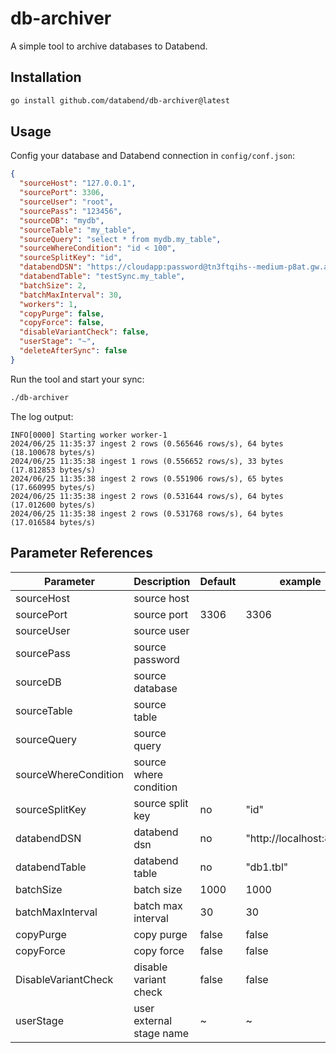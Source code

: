 # db-archiver
A simple tool to archive databases to Databend.


## Installation
```bash
go install github.com/databend/db-archiver@latest
```

## Usage

Config your database and Databend connection in `config/conf.json`:
```json
{
  "sourceHost": "127.0.0.1",
  "sourcePort": 3306,
  "sourceUser": "root",
  "sourcePass": "123456",
  "sourceDB": "mydb",
  "sourceTable": "my_table",
  "sourceQuery": "select * from mydb.my_table",
  "sourceWhereCondition": "id < 100",
  "sourceSplitKey": "id",
  "databendDSN": "https://cloudapp:password@tn3ftqihs--medium-p8at.gw.aws-us-east-2.default.databend.com:443",
  "databendTable": "testSync.my_table",
  "batchSize": 2,
  "batchMaxInterval": 30,
  "workers": 1,
  "copyPurge": false,
  "copyForce": false,
  "disableVariantCheck": false,
  "userStage": "~",
  "deleteAfterSync": false
}

```

Run the tool and start your sync:
```bash
./db-archiver
```

The log output:
```
INFO[0000] Starting worker worker-1                     
2024/06/25 11:35:37 ingest 2 rows (0.565646 rows/s), 64 bytes (18.100678 bytes/s)
2024/06/25 11:35:38 ingest 1 rows (0.556652 rows/s), 33 bytes (17.812853 bytes/s)
2024/06/25 11:35:38 ingest 2 rows (0.551906 rows/s), 65 bytes (17.660995 bytes/s)
2024/06/25 11:35:38 ingest 2 rows (0.531644 rows/s), 64 bytes (17.012600 bytes/s)
2024/06/25 11:35:38 ingest 2 rows (0.531768 rows/s), 64 bytes (17.016584 bytes/s)
```


## Parameter References
| Parameter             | Description              | Default             | example                         |
|-----------------------|--------------------------|---------------------|---------------------------------|
| sourceHost            | source host              |
| sourcePort            | source port              | 3306                | 3306                            |
| sourceUser            | source user              |
| sourcePass            | source password          |
| sourceDB              | source database          |
| sourceTable           | source table             |
| sourceQuery           | source query             |
| sourceWhereCondition  | source where condition   |
| sourceSplitKey        | source split key         | no                  | "id"                            |
| databendDSN           | databend dsn             | no                  | "http://localhost:8000"         |
| databendTable         | databend table           | no                  | "db1.tbl"                       |
| batchSize             | batch size               | 1000                | 1000                            |
| batchMaxInterval      | batch max interval       | 30                  | 30                              |
| copyPurge             | copy purge               | false               | false                           |
| copyForce             | copy force               | false               | false                           |
| DisableVariantCheck   | disable variant check    | false               | false                           |
| userStage             | user external stage name | ~                   | ~                               |
